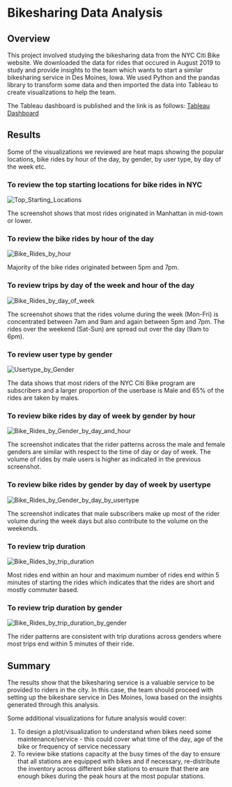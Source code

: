 # Bikesharing Data Analysis

## Overview

This project involved studying the bikesharing data from the NYC Citi Bike website. We downloaded the data for rides that occured in August 2019 to study and provide insights to the team which wants to start a similar bikesharing service in Des Moines, Iowa. We used Python and the pandas library to transform some data and then imported the data into Tableau to create visualizations to help the team. 

The Tableau dashboard is published and the link is as follows:
[Tableau Dashboard](https://public.tableau.com/profile/dushyant.katragadda#!/vizhome/NYCCitiBikeAnalysisfordatainAug2019/NYCCitiBikeAnalysis)

## Results

Some of the visualizations we reviewed are heat maps showing the popular locations, bike rides by hour of the day, by gender, by user type, by day of the week etc. 

### To review the top starting locations for bike rides in NYC

![Top_Starting_Locations](https://github.com/dkatragadda/bikesharing/blob/main/Resources/Top_Starting_Locations.png)

The screenshot shows that most rides originated in Manhattan in mid-town or lower. 

### To review the bike rides by hour of the day

![Bike_Rides_by_hour](https://github.com/dkatragadda/bikesharing/blob/main/Resources/Bike_rides_by_hour.png)

Majority of the bike rides originated between 5pm and 7pm. 

### To review trips by day of the week and hour of the day

![Bike_Rides_by_day_of_week](https://github.com/dkatragadda/bikesharing/blob/main/Resources/Bike_rides_by_day_by_hour.png)

The screenshot shows that the rides volume during the week (Mon-Fri) is concentrated between 7am and 9am and again between 5pm and 7pm. The rides over the weekend (Sat-Sun) are spread out over the day (9am to 6pm). 

### To review user type by gender

![Usertype_by_Gender](https://github.com/dkatragadda/bikesharing/blob/main/Resources/Riderbase_by_usertype_and_gender.png)

The data shows that most riders of the NYC Citi Bike program are subscribers and a larger proportion of the userbase is Male and 65% of the rides are taken by males. 

### To review bike rides by day of week by gender by hour

![Bike_Rides_by_Gender_by_day_and_hour](https://github.com/dkatragadda/bikesharing/blob/main/Resources/Bike_rides_by_day_by_hour_by_gender.png)

The screenshot indicates that the rider patterns across the male and female genders are similar with respect to the time of day or day of week. The volume of rides by male users is higher as indicated in the previous screenshot. 

### To review bike rides by gender by day of week by usertype

![Bike_Rides_by_Gender_by_day_by_usertype](https://github.com/dkatragadda/bikesharing/blob/main/Resources/Bike_rides_by_gender_by_usertype.png)

The screenshot indicates that male subscribers make up most of the rider volume during the week days but also contribute to the volume on the weekends. 

### To review trip duration

![Bike_Rides_by_trip_duration](https://github.com/dkatragadda/bikesharing/blob/main/Resources/Ride_duration.png)

Most rides end within an hour and maximum number of rides end within 5 minutes of starting the rides which indicates that the rides are short and mostly commuter based. 

### To review trip duration by gender

![Bike_Rides_by_trip_duration_by_gender](https://github.com/dkatragadda/bikesharing/blob/main/Resources/Ride_duration_by_gender.png)

The rider patterns are consistent with trip durations across genders where most trips end within 5 minutes of their ride.

## Summary

The results show that the bikesharing service is a valuable service to be provided to riders in the city. In this case, the team should proceed with setting up the bikeshare service in Des Moines, Iowa based on the insights generated through this analysis. 

Some additional visualizations for future analysis would cover:
1. To design a plot/visualization to understand when bikes need some maintenance/service - this could cover what time of the day, age of the bike or frequency of service necessary
2. To review bike stations capacity at the busy times of the day to ensure that all stations are equipped with bikes and if necessary, re-distribute the inventory across different bike stations to ensure that there are enough bikes during the peak hours at the most popular stations. 
